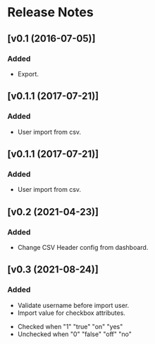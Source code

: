 # Release Notes

## [v0.1 (2016-07-05)]

### Added
- Export.


## [v0.1.1 (2017-07-21)]

### Added
- User import from csv.


## [v0.1.1 (2017-07-21)]

### Added
- User import from csv.


## [v0.2 (2021-04-23)]

### Added
- Change CSV Header config from dashboard.


## [v0.3 (2021-08-24)]

### Added
- Validate username before import user.
- Import value for checkbox attributes.
 * Checked when "1" "true" "on" "yes"
 * Unchecked when "0" "false" "off" "no"